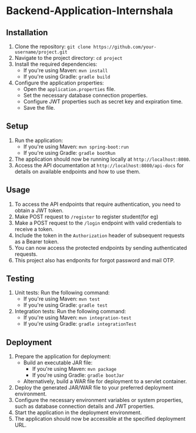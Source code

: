 # Backend-Application-Internshala


## Installation

1. Clone the repository: `git clone https://github.com/your-username/project.git`
2. Navigate to the project directory: `cd project`
3. Install the required dependencies:
   - If you're using Maven: `mvn install`
   - If you're using Gradle: `gradle build`
4. Configure the application properties:
   - Open the `application.properties` file.
   - Set the necessary database connection properties.
   - Configure JWT properties such as secret key and expiration time.
   - Save the file.

## Setup

1. Run the application:
   - If you're using Maven: `mvn spring-boot:run`
   - If you're using Gradle: `gradle bootRun`
2. The application should now be running locally at `http://localhost:8080`.
3. Access the API documentation at `http://localhost:8080/api-docs` for details on available endpoints and how to use them.

## Usage

1. To access the API endpoints that require authentication, you need to obtain a JWT token.
2. Make POST request to `/register` to register student(for eg)
3. Make a POST request to the `/login` endpoint with valid credentials to receive a token.
4. Include the token in the `Authorization` header of subsequent requests as a Bearer token.
5. You can now access the protected endpoints by sending authenticated requests.
6. This project also has endponits for forgot password and mail OTP.

## Testing

1. Unit tests: Run the following command:
   - If you're using Maven: `mvn test`
   - If you're using Gradle: `gradle test`
2. Integration tests: Run the following command:
   - If you're using Maven: `mvn integration-test`
   - If you're using Gradle: `gradle integrationTest`

## Deployment

1. Prepare the application for deployment:
   - Build an executable JAR file:
     - If you're using Maven: `mvn package`
     - If you're using Gradle: `gradle bootJar`
   - Alternatively, build a WAR file for deployment to a servlet container.
2. Deploy the generated JAR/WAR file to your preferred deployment environment.
3. Configure the necessary environment variables or system properties, such as database connection details and JWT properties.
4. Start the application in the deployment environment.
5. The application should now be accessible at the specified deployment URL.


